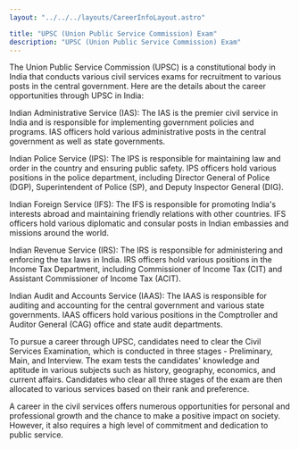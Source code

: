 ```yaml
---
layout: "../../../layouts/CareerInfoLayout.astro"

title: "UPSC (Union Public Service Commission) Exam"
description: "UPSC (Union Public Service Commission) Exam"
---
```


The Union Public Service Commission (UPSC) is a constitutional body in India that conducts various civil services exams for recruitment to various posts in the central government. Here are the details about the career opportunities through UPSC in India:

Indian Administrative Service (IAS): The IAS is the premier civil service in India and is responsible for implementing government policies and programs. IAS officers hold various administrative posts in the central government as well as state governments.

Indian Police Service (IPS): The IPS is responsible for maintaining law and order in the country and ensuring public safety. IPS officers hold various positions in the police department, including Director General of Police (DGP), Superintendent of Police (SP), and Deputy Inspector General (DIG).

Indian Foreign Service (IFS): The IFS is responsible for promoting India's interests abroad and maintaining friendly relations with other countries. IFS officers hold various diplomatic and consular posts in Indian embassies and missions around the world.

Indian Revenue Service (IRS): The IRS is responsible for administering and enforcing the tax laws in India. IRS officers hold various positions in the Income Tax Department, including Commissioner of Income Tax (CIT) and Assistant Commissioner of Income Tax (ACIT).

Indian Audit and Accounts Service (IAAS): The IAAS is responsible for auditing and accounting for the central government and various state governments. IAAS officers hold various positions in the Comptroller and Auditor General (CAG) office and state audit departments.

To pursue a career through UPSC, candidates need to clear the Civil Services Examination, which is conducted in three stages - Preliminary, Main, and Interview. The exam tests the candidates' knowledge and aptitude in various subjects such as history, geography, economics, and current affairs. Candidates who clear all three stages of the exam are then allocated to various services based on their rank and preference.

A career in the civil services offers numerous opportunities for personal and professional growth and the chance to make a positive impact on society. However, it also requires a high level of commitment and dedication to public service.
